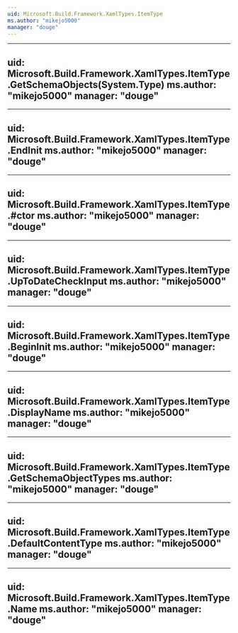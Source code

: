 ```yaml
---
uid: Microsoft.Build.Framework.XamlTypes.ItemType
ms.author: "mikejo5000"
manager: "douge"
---
```


---
uid: Microsoft.Build.Framework.XamlTypes.ItemType.GetSchemaObjects(System.Type)
ms.author: "mikejo5000"
manager: "douge"
---

---
uid: Microsoft.Build.Framework.XamlTypes.ItemType.EndInit
ms.author: "mikejo5000"
manager: "douge"
---

---
uid: Microsoft.Build.Framework.XamlTypes.ItemType.#ctor
ms.author: "mikejo5000"
manager: "douge"
---

---
uid: Microsoft.Build.Framework.XamlTypes.ItemType.UpToDateCheckInput
ms.author: "mikejo5000"
manager: "douge"
---

---
uid: Microsoft.Build.Framework.XamlTypes.ItemType.BeginInit
ms.author: "mikejo5000"
manager: "douge"
---

---
uid: Microsoft.Build.Framework.XamlTypes.ItemType.DisplayName
ms.author: "mikejo5000"
manager: "douge"
---

---
uid: Microsoft.Build.Framework.XamlTypes.ItemType.GetSchemaObjectTypes
ms.author: "mikejo5000"
manager: "douge"
---

---
uid: Microsoft.Build.Framework.XamlTypes.ItemType.DefaultContentType
ms.author: "mikejo5000"
manager: "douge"
---

---
uid: Microsoft.Build.Framework.XamlTypes.ItemType.Name
ms.author: "mikejo5000"
manager: "douge"
---
